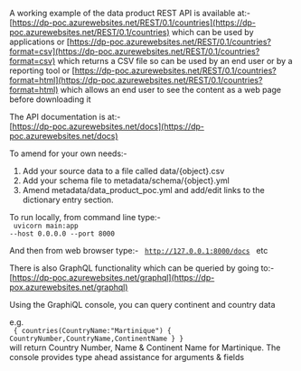 A working example of the data product REST API is available
at:-
<br>
[https://dp-poc.azurewebsites.net/REST/0.1/countries](https://dp-poc.azurewebsites.net/REST/0.1/countries)
which can be used by applications 
or 
[https://dp-poc.azurewebsites.net/REST/0.1/countries?format=csv](https://dp-poc.azurewebsites.net/REST/0.1/countries?format=csv)
which returns a CSV file so can be used by an end user or by a reporting tool
or [https://dp-poc.azurewebsites.net/REST/0.1/countries?format=html](https://dp-poc.azurewebsites.net/REST/0.1/countries?format=html)
which allows an end user to see the content as a web page before downloading it

The API documentation is at:- 
<br>
[https://dp-poc.azurewebsites.net/docs](https://dp-poc.azurewebsites.net/docs)

To amend for your own needs:-
1. Add your source data to a file called data/{object}.csv
2. Add your schema file to metadata/schema/{object}.yml
3. Amend metadata/data_product_poc.yml and add/edit links to the dictionary entry section.

To run locally, from command line type:-
<br><code> uvicorn main:app --host 0.0.0.0 --port 8000 </code>

And then from web browser type:- 
<code> http://127.0.0.1:8000/docs </code> etc

There is also GraphQL functionality which can be queried by going to:-
<br>[https://dp-poc.azurewebsites.net/graphql](https://dp-pox.azurewebsites.net/graphql) 

Using the GraphiQL console, you can query continent and country data

e.g.
<br><code>
{ 
    countries(CountryName:"Martinique") {
        CountryNumber,CountryName,ContinentName
    }
}
</code>
<br>will return Country Number, Name & Continent Name for Martinique. The console provides type ahead assistance for arguments & fields

